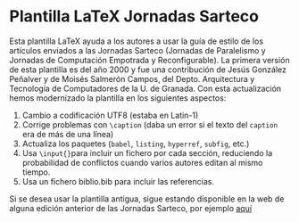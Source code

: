 # Plantilla LaTeX Jornadas Sarteco

Esta plantilla LaTeX ayuda a los autores a usar la guía de estilo de los artículos enviados a las Jornadas Sarteco (Jornadas de Paralelismo y Jornadas de Computación Empotrada y Reconfigurable). La primera versión de esta plantilla es del año 2000 y fue una contribución de Jesús González Peñalver y de Moisés Salmerón Campos, del Depto. Arquitectura y Tecnología de Computadores de la U. de Granada. Con esta actualización hemos modernizado la plantilla en los siguientes aspectos:

1. Cambio a codificación UTF8 (estaba en Latin-1)
2. Corrige problemas con `\caption` (daba un error si el texto del `caption` era de más de una línea)
3. Actualiza los paquetes (`babel`, `listing`, `hyperref`, `subfig`, etc.)
4. Usa `\input{}`para incluir un fichero por cada sección, reduciendo la probabilidad de conflictos cuando varios autores editan al mismo tiempo.
5. Usa un fichero biblio.bib para incluir las referencias.

Si se desea usar la plantilla antigua, sigue estando disponible en la web de alguna edición anterior de las Jornadas Sarteco, por ejemplo [aquí](http://www.jornadassarteco.org/?anyo=2020&page_id=394&pagina=cont_norm.html&simposio=jp2020)
